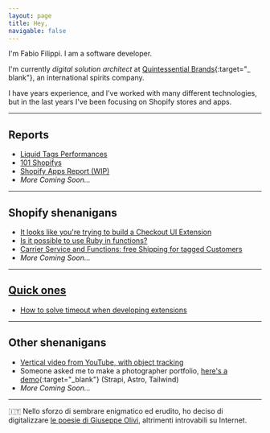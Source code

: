 ```yaml
---
layout: page
title: Hey,
navigable: false
---
```



I'm Fabio Filippi. I am a software developer.

I'm currently _digital solution architect_ at [Quintessential Brands](https://quintessentialbrands.com){:target="_
blank"}, an international spirits company.

I have <span id="years_experience"></span> years experience, and I've worked with many different technologies, but in
the last <span id="last_years"></span> years I've been focusing
on Shopify stores and apps.

---

## Reports

* [Liquid Tags Performances](/reports/liquid_tags_performances)
* [101 Shopifys](/reports/101_shopifys)
* [Shopify Apps Report (WIP)](/reports/apps)
* _More Coming Soon..._

---

## Shopify shenanigans

* [It looks like you're trying to build a Checkout UI Extension](/tutorials/clippify)
* [Is it possible to use Ruby in functions?](/tutorials/ruby-in-shopify-functions)
* [Carrier Service and Functions: free Shipping for tagged Customers](/tutorials/carrier-service-and-shopify-functions)
* _More Coming Soon..._

<!--* [Where and how to deploy my [reports](reports)Remix Shopify App](/tutorials/shopify-app-deployment)-->

---

## [Quick ones](https://www.youtube.com/watch?v=RJv2-_--EY4)

* [How to solve timeout when developing extensions](/quicks/timeout-when-developing-extensions)

---

## Other shenanigans

* [Vertical video from YouTube, with object tracking](/tutorials/vertical-video-from-youtube)
* Someone asked me to make a photographer portfolio, [here's a demo](https://photodemo.filippi.dev){:target="_blank"} (Strapi, Astro, Tailwind)
* _More Coming Soon..._

---

<span style="filter:contrast(0.6)">🇮🇹</span> Nello sforzo di sembrare enigmatico ed erudito, ho deciso di
digitalizzare [le poesie di Giuseppe Olivi](/giuseppe_olivi), altrimenti
introvabili su Internet.
